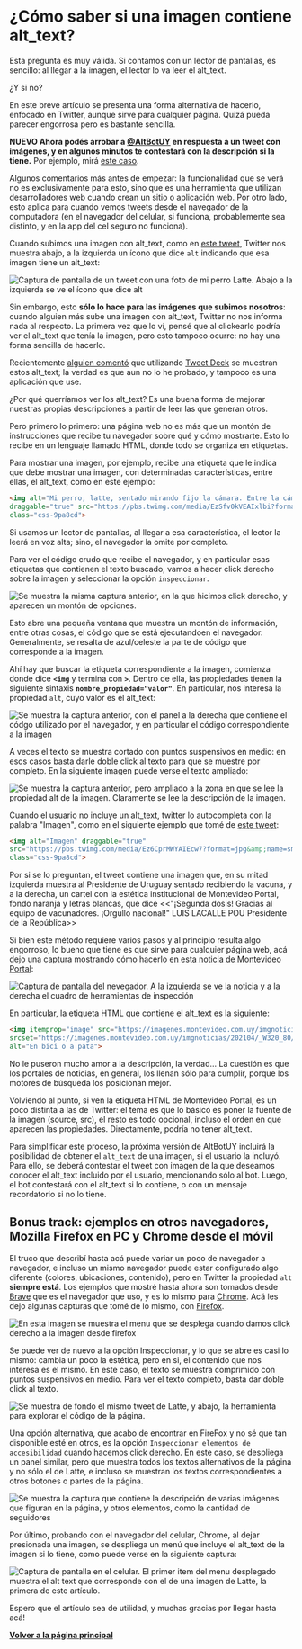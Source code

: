 # ¿Cómo saber si una imagen contiene alt_text?

Esta pregunta es muy válida. Si contamos con un lector de pantallas, 
es sencillo: al llegar a la imagen, el lector lo va leer el alt_text.

¿Y si no?

En este breve artículo se presenta una forma alternativa de hacerlo, enfocado en Twitter, aunque sirve para cualquier página.
Quizá pueda parecer engorrosa pero es bastante sencilla.

**NUEVO Ahora podés arrobar a [@AltBotUY](https://twitter.com/AltBotUY) en respuesta a un tweet con imágenes, y en algunos minutos te contestará con la descripción si la tiene.** Por ejemplo, mirá [este caso](https://twitter.com/ro_laguna_/status/1400979122801741824).

Algunos comentarios más antes de empezar: la funcionalidad que se verá no es 
exclusivamente para esto, sino que es una herramienta que utilizan desarrolladores 
web cuando crean un sitio o aplicación web. Por otro lado, esto aplica para 
cuando vemos tweets desde el navegador de la computadora (en el navegador del celular, si funciona, probablemente sea distinto, 
y en la app del cel seguro no funciona).

Cuando subimos una imagen con alt_text, como en [este tweet](https://twitter.com/ro_laguna_/status/1383906634171224072),
Twitter nos muestra abajo, a la izquierda un ícono que dice `alt` indicando que esa imagen tiene un alt_text:
 
![Captura de pantalla de un tweet con una foto de mi perro Latte. Abajo a la izquierda se ve el ícono que dice alt](https://github.com/rola93/altBotUY/blob/master/docs/media/latte_icono_alt_resaltado.png?raw=true)

Sin embargo, esto **sólo lo hace para las imágenes que subimos nosotros**: 
cuando alguien más sube una imagen con alt_text, Twitter no nos informa nada al respecto. La primera vez que lo ví,
pensé que al clickearlo podría ver el alt_text que tenía la imagen, pero esto tampoco ocurre: no hay una forma 
sencilla de hacerlo.

Recientemente [alguien comentó](https://twitter.com/SarAusten/status/1386002316055269384) que utilizando 
[Tweet Deck](https://tweetdeck.twitter.com) se muestran estos alt_text; la verdad 
es que aun no lo he probado, y tampoco es una aplicación que use.

¿Por qué querríamos ver los alt_text? Es una buena forma de mejorar nuestras propias descripciones a partir de leer 
las que generan otros.

Pero primero lo primero: una página web no es más que un montón de instrucciones que recibe tu navegador sobre qué y cómo mostrarte.
Esto lo recibe en un lenguaje llamado HTML, donde todo se organiza en etiquetas.

Para mostrar una imagen, por ejemplo, recibe una etiqueta que le indica que debe mostrar una imagen,
 con determinadas características, entre ellas, el alt_text, como en este ejemplo:
 
```html
<img alt="Mi perro, latte, sentado mirando fijo la cámara. Entre la cámara y él hay un plato de rissoto. La foto es en el living de mi casa" 
draggable="true" src="https://pbs.twimg.com/media/EzSfv0kVEAIxlbi?format=jpg&amp;name=small" 
class="css-9pa8cd">
```
 
Si usamos un lector de pantallas, al llegar a esa característica, el lector la leerá en voz alta; sino, 
el navegador la omite por completo.

Para ver el código crudo que recibe el navegador, y en particular esas etiquetas que contienen el texto buscado, vamos a hacer click derecho 
sobre la imagen y seleccionar la opción  `inspeccionar`. 

![Se muestra la misma captura anterior, en la que hicimos click derecho, y aparecen un montón de opciones.](https://github.com/rola93/altBotUY/blob/master/docs/media/latte_click_derecho.png?raw=true)

Esto abre una pequeña ventana que muestra un montón de información, entre otras cosas, 
el código que se está ejecutandoen el navegador. Generalmente, se resalta de azul/celeste la parte de código que corresponde a la imagen.

Ahí hay que buscar la etiqueta correspondiente a la imagen, comienza donde dice **`<img`** y termina con **`>`**. Dentro de ella, las propiedades tienen la siguiente sintaxis **`nombre_propiedad="valor"`**. En particular, nos interesa la propiedad `alt`, cuyo valor es el alt_text:

![Se muestra la captura anterior, con el panel a la derecha que contiene el códgo utilizado por el navegador, 
y en particular el código correspondiente a la imagen](https://github.com/rola93/altBotUY/blob/master/docs/media/latte_twit_y_herramienta.png?raw=true)


A veces el texto se muestra cortado con puntos suspensivos en medio: en esos casos basta darle doble click al 
texto para que se muestre por completo. En la siguiente imagen puede verse el texto ampliado:

![Se muestra la captura anterior, pero ampliado a la zona en que se lee la propiedad alt de la imagen. Claramente se lee la descripción de la imagen.](https://github.com/rola93/altBotUY/blob/master/docs/media/alt_text.png?raw=true)

Cuando el usuario no incluye un alt_text, twitter lo autocompleta con la palabra "Imagen", como en el siguiente ejemplo 
que tomé de [este tweet](https://twitter.com/portalmvd/status/1386689487221182470):

```html
<img alt="Imagen" draggable="true" 
src="https://pbs.twimg.com/media/Ez6CprMWYAIEcw7?format=jpg&amp;name=small" 
class="css-9pa8cd">
```
Por si se lo preguntan, el tweet contiene una imagen que, en su mitad izquierda muestra al Presidente de Uruguay sentado recibiendo la vacuna, y a la derecha, 
un cartel con la estética institucional de Montevideo Portal, fondo naranja y letras blancas, que dice <<"¡Segunda dosis! Gracias al equipo de vacunadores. 
¡Orgullo nacional!" LUIS LACALLE POU Presidente de la República>>

Si bien este método requiere varios pasos y al principio resulta algo engorroso,
 lo bueno que tiene es que sirve para cualquier página web, acá dejo una captura mostrando cómo hacerlo 
 [en esta noticia de Montevideo Portal](https://www.montevideo.com.uy/Noticias/Colectivo-Ciudad-Abierta-reclama-a-la-IM-que-vuelva-a-peatonalizar-la-rambla-los-domingos-uc784646):
  
![Captura de pantalla del nevegador. A la izquierda se ve la noticia y a la derecha el cuadro de herramientas de inspección](https://github.com/rola93/altBotUY/blob/master/docs/media/ejemplo_montevideo_portal.png?raw=true)

En particular, la etiqueta HTML que contiene el alt_text es la siguiente: 

```html
<img itemprop="image" src="https://imagenes.montevideo.com.uy/imgnoticias/202104/_W933_80/759739.jpg" 
srcset="https://imagenes.montevideo.com.uy/imgnoticias/202104/_W320_80/759739.jpg 1x, https://imagenes.montevideo.com.uy/imgnoticias/202104/_W640_80/759739.jpg 2x" 
alt="En bici o a pata">
```

No le puseron mucho amor a la descripción, la verdad... La cuestión es que los portales de noticias, en general, los llenan 
sólo para cumplir, porque los motores de búsqueda los posicionan mejor.

Volviendo al punto, si ven la etiqueta HTML de Montevideo Portal, es un poco distinta a las de Twitter: el tema es que 
lo básico es poner la fuente de la imagen (source, src), el resto es todo opcional, incluso el orden en que aparecen las propiedades. Directamente, podría 
no tener alt_text.    

Para simplificar este proceso, la próxima versión de AltBotUY incluirá la posibilidad de obtener el `alt_text` de una imagen, si el usuario la incluyó. 
Para ello, se deberá contestar el tweet con imagen de la que deseamos conocer el alt_text incluido por el usuario, mencionando sólo al bot. Luego, el bot contestará con el alt_text si lo contiene, o con un mensaje recordatorio si no lo tiene.

## Bonus track: ejemplos en otros navegadores, Mozilla Firefox en PC y Chrome desde el móvil

El truco que describí hasta acá puede variar un poco de navegador a navegador, e incluso un mismo navegador puede estar configurado 
algo diferente (colores, ubicaciones, contenido), pero en Twitter la propiedad `alt` **siempre está**. Los ejemplos que mostré hasta ahora son tomados 
desde [Brave](http://brave.com) que es el navegador que uso, y es lo mismo para 
[Chrome](https://www.google.com/intl/es/chrome/). Acá les dejo algunas capturas que tomé de lo mismo, con 
[Firefox](https://www.mozilla.org/es-ES/firefox/new/).

![En esta imagen se muestra el menu que se desplega cuando damos click derecho a la imagen desde firefox](https://github.com/rola93/altBotUY/blob/master/docs/media/latte_click_derecho_mozilla.png?raw=true)

Se puede ver de nuevo a la opción Inspeccionar, y lo que se abre es casi lo mismo: cambia un poco la estética, pero en si, el contenido que nos interesa
es el mismo. En este caso, el texto se muestra comprimido con puntos suspensivos en medio. Para ver el texto completo, basta dar doble click al texto.

![Se muestra de fondo el mismo tweet de Latte, y abajo, la herramienta para explorar el código de la página.](https://github.com/rola93/altBotUY/blob/master/docs/media/latte_panel_firefox.png?raw=true)

Una opción alternativa, que acabo de encontrar en FireFox y no sé que tan disponible esté en otros, es la opción 
`Inspeccionar elementos de accesibilidad` cuando hacemos click derecho. En este caso, se despliega un panel similar, pero que muestra todos los textos
alternativos de la página y no sólo el de Latte, e incluso se muestran los textos correspondientes a otros botones o partes de la página.

![Se muestra la captura que contiene la descripción de varias imágenes que figuran en la página, y otros elementos, como la cantidad de seguidores](https://github.com/rola93/altBotUY/blob/master/docs/media/inspeccionar-accesibilidad-firefox.png?raw=true)


Por último, probando con el navegador del celular, Chrome, al dejar presionada una imagen, se despliega un menú que incluye el alt_text de la imagen si lo tiene, como puede verse en la siguiente captura:

![Captura de pantalla en el celular. El primer item del menu desplegado muestra el alt text que corresponde con el de una imagen de Latte, la primera de este artículo.](https://github.com/rola93/altBotUY/blob/master/docs/media/captura_chrome_movil_alt_text.jpeg?raw=true)

Espero que el artículo sea de utilidad, y muchas gracias por llegar hasta acá!


**[Volver a la página principal](/altBotUY)**
